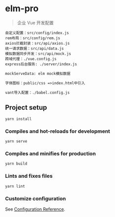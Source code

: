 # elm-pro

> 企业 Vue 开发配置

```
自定义配置：src/config/index.js
rem布局：src/config/rem.js
axios拦截封装：src/api/axios.js
统一请求数据：src/api/data.js
模拟数据同步开发：src/api/mock.js
跨域代理：./vue.config.js
express后台服务: ./server/index.js
```

```
mockServeData: elm mock模拟数据

字体图标：public/css =>index.html中引入

vant导入配置：./babel.config.js
```

## Project setup

```
yarn install
```

### Compiles and hot-reloads for development

```
yarn serve
```

### Compiles and minifies for production

```
yarn build
```

### Lints and fixes files

```
yarn lint
```

### Customize configuration

See [Configuration Reference](https://cli.vuejs.org/config/).
